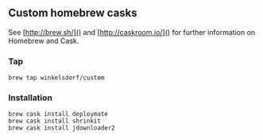 ## Custom homebrew casks

See [http://brew.sh/]() and [http://caskroom.io/]() for further information on Homebrew and Cask.


### Tap
```code
brew tap winkelsdorf/custom
```

### Installation
```code
brew cask install deploymate
brew cask install shrinkit
brew cask install jdownloader2
```
